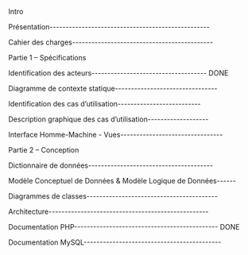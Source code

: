 Intro

Présentation--------------------------------------------------

Cahier des charges--------------------------------------------

Partie 1 – Spécifications

Identification des acteurs------------------------------------ DONE

Diagramme de contexte statique--------------------------------

Identification des cas d’utilisation--------------------------

Description graphique des cas d’utilisation-------------------

Interface Homme-Machine - Vues--------------------------------


Partie 2 – Conception

Dictionnaire de données---------------------------------------

Modèle Conceptuel de Données & Modèle Logique de Données------

Diagrammes de classes-----------------------------------------

Architecture--------------------------------------------------

Documentation PHP--------------------------------------------- DONE

Documentation MySQL-------------------------------------------

